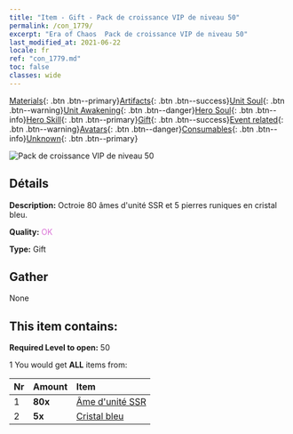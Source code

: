 ```yaml
---
title: "Item - Gift - Pack de croissance VIP de niveau 50"
permalink: /con_1779/
excerpt: "Era of Chaos  Pack de croissance VIP de niveau 50"
last_modified_at: 2021-06-22
locale: fr
ref: "con_1779.md"
toc: false
classes: wide
---
```

 [Materials](/ItemsFR/){: .btn .btn--primary}[Artifacts](/ItemsFR/Artifacts/){: .btn .btn--success}[Unit Soul](/ItemsFR/UnitSoul/){: .btn .btn--warning}[Unit Awakening](/ItemsFR/UnitAwakening/){: .btn .btn--danger}[Hero Soul](/ItemsFR/HeroSoul/){: .btn .btn--info}[Hero Skill](/ItemsFR/HeroSkill/){: .btn .btn--primary}[Gift](/ItemsFR/Gift/){: .btn .btn--success}[Event related](/ItemsFR/Events/){: .btn .btn--warning}[Avatars](/ItemsFR/Avatars/){: .btn .btn--danger}[Consumables](/ItemsFR/Consumables/){: .btn .btn--info}[Unknown](/ItemsFR/Unknown/){: .btn .btn--primary}

 ![Pack de croissance VIP de niveau 50](/images/t/i_907220.png)

## Détails
 **Description:** Octroie 80 âmes d'unité SSR et 5 pierres runiques en cristal bleu.

 **Quality:** <span style="color: #DA70D6">OK</span>

 **Type:** Gift

## Gather

  None

## This item contains:

 **Required Level to open:** 50

 1 You would get **ALL** items  from:

  | Nr | Amount |     Item    |
  |:---|:-------|:------------|
  | 1 |  **80x** | [Âme d'unité SSR](/ItemsFR/con_535/) |  | 
  | 2 |  **5x** | [Cristal bleu](/ItemsFR/con_716/) |  | 

